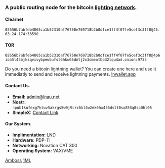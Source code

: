 
### A public routing node for the bitcoin [lighting network](https://lightning.network/ "The Lightning Network paper is licenced Creative Commons Attribution 4.0 International (CC BY 4.0).").

#### Clearnet

`02656b7abfeb4065ca1b52310af76750e769718b2b0dfce1ff4f07fe5cef3c3ff8@45.63.24.174:33590`

#### TOR

`02656b7abfeb4065ca1b52310af76750e769718b2b0dfce1ff4f07fe5cef3c3ff8@4p6ioa5l43bjkzqvivybpeubufst6hkw65dmtj2x3cmeotbo32lqu4ad.onion:9735`

Do you need a bitcoin lightning wallet? You can create one here and use it immediatly to send and receive lightning payments. [lnwallet.app](https://lnwallet.app "Bitcoin Lightning Network Wallet") 

#### Contact Us.
- **Email:** <admin@lnau.net>
- **Nostr:** `npub1kufexg7ktwv5akrgs5w0j9crchkl4w2ek0hx456dvlt0sx858q8sp0hl05`
- **SimpleX:** [Contact Link](https://simplex.chat/contact#/?v=1-4&smp=smp%3A%2F%2F1OwYGt-yqOfe2IyVHhxz3ohqo3aCCMjtB-8wn4X_aoY%3D%40smp11.simplex.im%2FTxH7AZRWR0QjOvRmS5eU0A3GFSplGZxT%23%2F%3Fv%3D1-2%26dh%3DMCowBQYDK2VuAyEAx7dsFvvvdH0JuAfJ1O0RTKpORDAGmRFf1_xjyRfIZXI%253D%26srv%3D6ioorbm6i3yxmuoezrhjk6f6qgkc4syabh7m3so74xunb5nzr4pwgfqd.onion "Copy this link into your SimpleX app.")

#### Our System.
- **Implimentation:** LND
- **Hardware:** PDP-11
- **Networking:** Novation CAT 300
- **Operating System:** VAX/VME

[Amboss](https://amboss.space/node/02656b7abfeb4065ca1b52310af76750e769718b2b0dfce1ff4f07fe5cef3c3ff8)  [1ML](https://1ml.com/node/02656b7abfeb4065ca1b52310af76750e769718b2b0dfce1ff4f07fe5cef3c3ff8)
